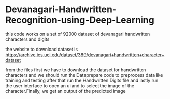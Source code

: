 # Devanagari-Handwritten-Recognition-using-Deep-Learning

this code works on a set of 92000 dataset of devanagari handwritten characters and digits 

the website to download dataset is https://archive.ics.uci.edu/dataset/389/devanagari+handwritten+character+dataset

from the files first we have to download the dataset for handwritten characters and we should run the Dataprepare code to preprocess data like training and testing
after that run the Handwritten Digits file and lastly run the user interface to open an ui and to select the image of the character.Finally, we get an output of the predicted image
